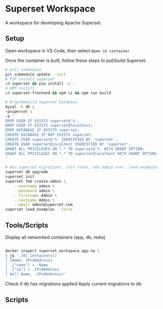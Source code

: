 # Superset Workspace

A workspace for developing Apache Superset.

## Setup

Open workspace in VS Code, then select `Open in container`

Once the container is built, follow these steps to pull/build Superset:

```bash
# pull submodule
git submodule update --init
# PIP install superset
cd superset && pip install -e .
# NPM install
cd superset-frontend && npm ci && npm run build

# Drop/Rebuild Superset Database
mysql -h db \
-psuperset \
-e "
DROP USER IF EXISTS superset@'%';
DROP USER IF EXISTS superset@localhost;
DROP DATABASE IF EXISTS superset;
CREATE DATABASE IF NOT EXISTS superset;
CREATE USER superset@'%' IDENTIFIED BY 'superset';
CREATE USER superset@localhost IDENTIFIED BY 'superset';
GRANT ALL PRIVILEGES ON *.* TO superset@'%' WITH GRANT OPTION;
GRANT ALL PRIVILEGES ON *.* TO superset@localhost WITH GRANT OPTION;
"

# Run superset migrations, init roles, add admin user, load examples
superset db upgrade
superset init
superset fab create-admin \
    --username admin \
    --password admin \
    --firstname Admin \
    --lastname Admin \
    --email admin@superset.com
superset load_examples --force
```

## Tools/Scripts

Display all networked containers (app, db, redis)

```bash

docker inspect superset_workspace_app-nw \
| jq '.[0].Containers[] 
| {Name, IPv4Address} 
| .["name"] = .Name
| .["ip"] = .IPv4Address 
| del(.Name, .IPv4Address)'

```

Check if db has migrations applied
Apply current migrations to db

## Scripts
